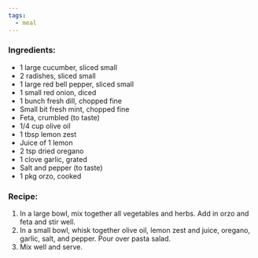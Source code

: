 ```yaml
---
tags:
  - meal
---
```

### Ingredients:
- 1 large cucumber, sliced small
- 2 radishes, sliced small
- 1 large red bell pepper, sliced small
- 1 small red onion, diced
- 1 bunch fresh dill, chopped fine
- Small bit fresh mint, chopped fine
- Feta, crumbled (to taste)
- 1/4 cup olive oil
- 1 tbsp lemon zest
- Juice of 1 lemon
- 2 tsp dried oregano
- 1 clove garlic, grated
- Salt and pepper (to taste)
- 1 pkg orzo, cooked

### Recipe:
1. In a large bowl, mix together all vegetables and herbs. Add in orzo and feta and stir well.
2. In a small bowl, whisk together olive oil, lemon zest and juice, oregano, garlic, salt, and pepper. Pour over pasta salad. 
3. Mix well and serve. 
